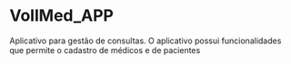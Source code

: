 # VollMed_APP
 Aplicativo para gestão de consultas. O aplicativo possui funcionalidades que permite o cadastro de médicos e de pacientes

